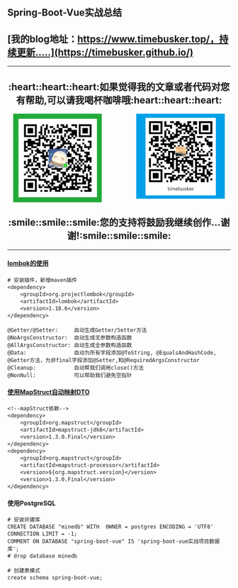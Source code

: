 ## Spring-Boot-Vue实战总结
## [我的blog地址：https://www.timebusker.top/，持续更新.....](https://timebusker.github.io/)

-----------------

<h2 align="center">:heart::heart::heart:如果觉得我的文章或者代码对您有帮助,可以请我喝杯咖啡哦:heart::heart::heart:</h2>
<div  align="center">    
  <img src="https://raw.githubusercontent.com/timebusker/timebusker.github.io/master/mine/wxpay.png?raw=true" width = "200" height = "200" alt="WXPAY" align=center />
  &nbsp;&nbsp;&nbsp;&nbsp;&nbsp;&nbsp;&nbsp;&nbsp;&nbsp;&nbsp;&nbsp;&nbsp;&nbsp;&nbsp;&nbsp;&nbsp;&nbsp;&nbsp;
  <img src="https://raw.githubusercontent.com/timebusker/timebusker.github.io/master/mine/alipay.png?raw=true" width = "200" height = "200" alt="ALIPAY" align=center />
</div>  
<h2 align="center">:smile::smile::smile:您的支持将鼓励我继续创作...谢谢!:smile::smile::smile:</h2>

-----------------

#### [lombok的使用]()

```
# 安装插件，新增maven插件
<dependency>
    <groupId>org.projectlombok</groupId>
    <artifactId>lombok</artifactId>
    <version>1.18.6</version>
</dependency>

@Getter/@Setter:     自动生成Getter/Setter方法 
@NoArgsConstructor:  自动生成无参数构造函数
@AllArgsConstructor: 自动生成全参数构造函数
@Data:               自动为所有字段添加@ToString, @EqualsAndHashCode, @Getter方法，为非final字段添加@Setter,和@RequiredArgsConstructor
@Cleanup:            自动帮我们调用close()方法
@NonNull:            可以帮助我们避免空指针
```

#### [使用MapStruct自动映射DTO](https://www.jianshu.com/p/3f20ca1a93b0)

```
<!--mapStruct依赖-->
<dependency>
    <groupId>org.mapstruct</groupId>
    <artifactId>mapstruct-jdk8</artifactId>
    <version>1.3.0.Final</version>
</dependency>
<dependency>
    <groupId>org.mapstruct</groupId>
    <artifactId>mapstruct-processor</artifactId>
    <version>${org.mapstruct.version}</version>
    <version>1.3.0.Final</version>
</dependency>
```

#### 使用PostgreSQL

```
# 安装并建库
CREATE DATABASE "minedb" WITH  OWNER = postgres ENCODING = 'UTF8' CONNECTION LIMIT = -1;
COMMENT ON DATABASE "spring-boot-vue" IS 'spring-boot-vue实战项目数据库';
# drop database minedb

# 创建表模式
create schema spring-boot-vue;
```


